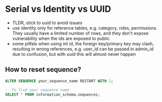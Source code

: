 # Serial vs Identity vs UUID

- TLDR, stick to uuid to avoid issues
- use identity only for reference tables, e.g. category, roles, permissions. They usually have a limited number of rows, and they don't expose vulnerability when the ids are exposed to public
- some pitfals when using int id, the foreign key/primary key may clash, resulting in wrong references, e.g. user_id can be passed in admin_id due to confusion, but with uuid this will almost never happen


## How to reset sequence?

```sql
ALTER SEQUENCE your_sequence_name RESTART WITH 1;

-- To find your sequence name
SELECT * FROM information_schema.sequences;
```
